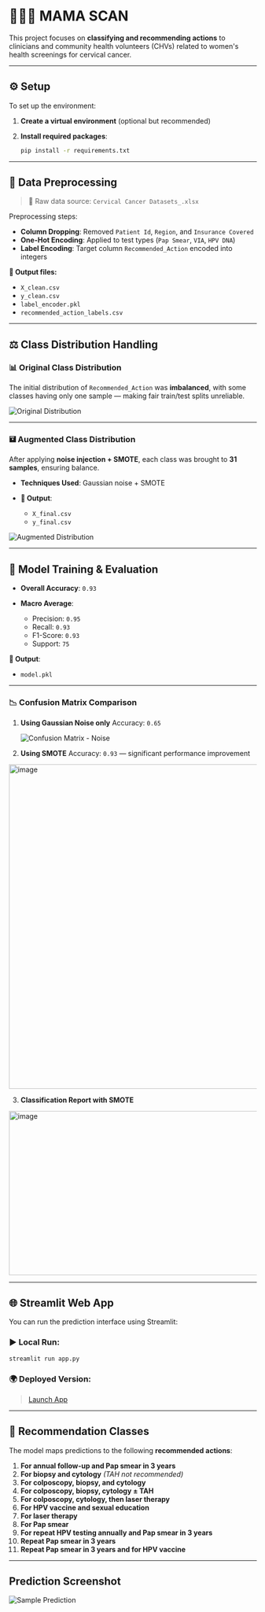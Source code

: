 # 👩🏾‍⚕️ MAMA SCAN

This project focuses on **classifying and recommending actions** to clinicians and community health volunteers (CHVs) related to women's health screenings for cervical cancer.

---

## ⚙️ Setup

To set up the environment:

1. **Create a virtual environment** (optional but recommended)
2. **Install required packages**:

   ```bash
   pip install -r requirements.txt
   ```

---

## 🧹 Data Preprocessing

> 📄 Raw data source: `Cervical Cancer Datasets_.xlsx`

Preprocessing steps:

* **Column Dropping**: Removed `Patient Id`, `Region`, and `Insurance Covered`
* **One-Hot Encoding**: Applied to test types (`Pap Smear`, `VIA`, `HPV DNA`)
* **Label Encoding**: Target column `Recommended_Action` encoded into integers

**🔄 Output files:**

* `X_clean.csv`
* `y_clean.csv`
* `label_encoder.pkl`
* `recommended_action_labels.csv`

---

## ⚖️ Class Distribution Handling

### 📊 Original Class Distribution

The initial distribution of `Recommended_Action` was **imbalanced**, with some classes having only one sample — making fair train/test splits unreliable.

![Original Distribution](https://github.com/user-attachments/assets/fbe9e8bc-53ed-42da-a218-8a7f778630a9)

---

### 🖬 Augmented Class Distribution

After applying **noise injection + SMOTE**, each class was brought to **31 samples**, ensuring balance.

* **Techniques Used**: Gaussian noise + SMOTE
* **🔄 Output**:

  * `X_final.csv`
  * `y_final.csv`

![Augmented Distribution](https://github.com/user-attachments/assets/d158ebb9-37d0-40c0-8487-91956d4090ab)

---

## 🤖 Model Training & Evaluation

* **Overall Accuracy**: `0.93`
* **Macro Average**:

  * Precision: `0.95`
  * Recall: `0.93`
  * F1-Score: `0.93`
  * Support: `75`

**🔄 Output**:

* `model.pkl`

---

### 📉 Confusion Matrix Comparison

1. **Using Gaussian Noise only**
   Accuracy: `0.65`

   ![Confusion Matrix - Noise](https://github.com/user-attachments/assets/341976da-cf2b-4a91-91cd-91f36f9948f2)

2. **Using SMOTE**
   Accuracy: `0.93` — significant performance improvement

<img width="1168" height="660" alt="image" src="https://github.com/user-attachments/assets/8d5233cf-0a79-41a8-987e-a659b168419c" />

3. **Classification Report with SMOTE**
<img width="545" height="334" alt="image" src="https://github.com/user-attachments/assets/fa90ddf4-9fbf-4eb5-b396-22284874e760" />

---

## 🌐 Streamlit Web App

You can run the prediction interface using Streamlit:

### ▶️ Local Run:

```bash
streamlit run app.py
```

### 🌍 Deployed Version:

> [Launch App](https://mamascan.streamlit.app/)

---

## 🦥 Recommendation Classes

The model maps predictions to the following **recommended actions**:

1. **For annual follow-up and Pap smear in 3 years**
2. **For biopsy and cytology** *(TAH not recommended)*
3. **For colposcopy, biopsy, and cytology**
4. **For colposcopy, biopsy, cytology ± TAH**
5. **For colposcopy, cytology, then laser therapy**
6. **For HPV vaccine and sexual education**
7. **For laser therapy**
8. **For Pap smear**
9. **For repeat HPV testing annually and Pap smear in 3 years**
10. **Repeat Pap smear in 3 years**
11. **Repeat Pap smear in 3 years and for HPV vaccine**

---
## Prediction Screenshot
![Sample Prediction](https://github.com/user-attachments/assets/462f8369-1b60-4830-9279-35f80c18edfb)
